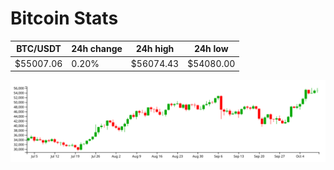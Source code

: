 # Bitcoin Stats

BTC/USDT|24h change|24h high|24h low|
|---|---|---|---|
|$55007.06|0.20%|$56074.43|$54080.00|

<img src="./chart.svg">
